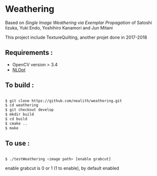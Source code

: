 # Weathering

Based on *Single Image Weathering via Exemplar Propagation* of Satoshi Iizuka, Yuki Endo, Yoshihiro Kanamori and Jun Mitani

This project include TextureQuilting, another projet done in 2017-2018

## Requirements :

- OpenCV version > 3.4
- [NLOpt](https://github.com/stevengj/nlopt)

## To build :

```bash

$ git clone https://github.com/nealith/weathering.git
$ cd weathering
$ git checkout develop
$ mkdir build
$ cd build
$ cmake ..
$ make

```

## To use :

```bash

$ ./testWeathering <image path> [enable grabcut]

``` 

enable grabcut is 0 or 1 (1 to enable), by default enabled
